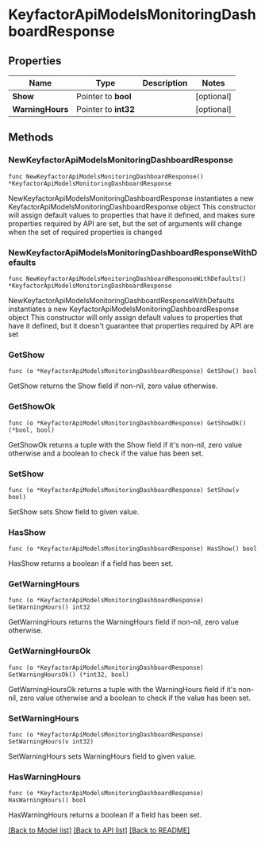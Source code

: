 # KeyfactorApiModelsMonitoringDashboardResponse

## Properties

Name | Type | Description | Notes
------------ | ------------- | ------------- | -------------
**Show** | Pointer to **bool** |  | [optional] 
**WarningHours** | Pointer to **int32** |  | [optional] 

## Methods

### NewKeyfactorApiModelsMonitoringDashboardResponse

`func NewKeyfactorApiModelsMonitoringDashboardResponse() *KeyfactorApiModelsMonitoringDashboardResponse`

NewKeyfactorApiModelsMonitoringDashboardResponse instantiates a new KeyfactorApiModelsMonitoringDashboardResponse object
This constructor will assign default values to properties that have it defined,
and makes sure properties required by API are set, but the set of arguments
will change when the set of required properties is changed

### NewKeyfactorApiModelsMonitoringDashboardResponseWithDefaults

`func NewKeyfactorApiModelsMonitoringDashboardResponseWithDefaults() *KeyfactorApiModelsMonitoringDashboardResponse`

NewKeyfactorApiModelsMonitoringDashboardResponseWithDefaults instantiates a new KeyfactorApiModelsMonitoringDashboardResponse object
This constructor will only assign default values to properties that have it defined,
but it doesn't guarantee that properties required by API are set

### GetShow

`func (o *KeyfactorApiModelsMonitoringDashboardResponse) GetShow() bool`

GetShow returns the Show field if non-nil, zero value otherwise.

### GetShowOk

`func (o *KeyfactorApiModelsMonitoringDashboardResponse) GetShowOk() (*bool, bool)`

GetShowOk returns a tuple with the Show field if it's non-nil, zero value otherwise
and a boolean to check if the value has been set.

### SetShow

`func (o *KeyfactorApiModelsMonitoringDashboardResponse) SetShow(v bool)`

SetShow sets Show field to given value.

### HasShow

`func (o *KeyfactorApiModelsMonitoringDashboardResponse) HasShow() bool`

HasShow returns a boolean if a field has been set.

### GetWarningHours

`func (o *KeyfactorApiModelsMonitoringDashboardResponse) GetWarningHours() int32`

GetWarningHours returns the WarningHours field if non-nil, zero value otherwise.

### GetWarningHoursOk

`func (o *KeyfactorApiModelsMonitoringDashboardResponse) GetWarningHoursOk() (*int32, bool)`

GetWarningHoursOk returns a tuple with the WarningHours field if it's non-nil, zero value otherwise
and a boolean to check if the value has been set.

### SetWarningHours

`func (o *KeyfactorApiModelsMonitoringDashboardResponse) SetWarningHours(v int32)`

SetWarningHours sets WarningHours field to given value.

### HasWarningHours

`func (o *KeyfactorApiModelsMonitoringDashboardResponse) HasWarningHours() bool`

HasWarningHours returns a boolean if a field has been set.


[[Back to Model list]](../README.md#documentation-for-models) [[Back to API list]](../README.md#documentation-for-api-endpoints) [[Back to README]](../README.md)


